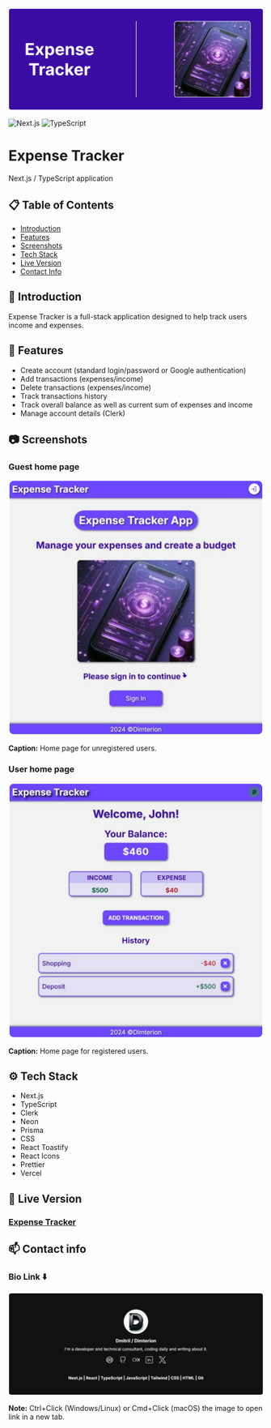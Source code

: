 <img src="./assets/images/expense_tracker_readme_header.svg" alt="Expense Tracker readme header" />

![Next.js](https://img.shields.io/badge/Next.js-000000?style=for-the-badge&logo=next.js&logoColor=white) ![TypeScript](https://img.shields.io/badge/TypeScript-007ACC?style=for-the-badge&logo=typescript&logoColor=white)

# Expense Tracker

Next.js / TypeScript application

## 📋 Table of Contents

- [Introduction](#introduction)
- [Features](#features)
- [Screenshots](#screenshots)
- [Tech Stack](#tech-stack)
- [Live Version](#live-version)
- [Contact Info](#contact-info)

## <a id="introduction"></a>🔎 Introduction

Expense Tracker is a full-stack application designed to help track users income and expenses.

## <a id="features"></a>📌 Features

- Create account (standard login/password or Google authentication)
- Add transactions (expenses/income)
- Delete transactions (expenses/income)
- Track transactions history
- Track overall balance as well as current sum of expenses and income
- Manage account details (Clerk)

## <a id="screenshots"></a>📷 Screenshots

### Guest home page

<img src="./assets/images/expense_tracker_guest_page.svg" alt="Expense Tracker guest page" />

**Caption:** Home page for unregistered users.

### User home page

<img src="./assets/images/expense_tracker_main_page.svg" alt="Expense Tracker main page" />

**Caption:** Home page for registered users.

## <a id="tech-stack"></a>⚙️ Tech Stack

- Next.js
- TypeScript
- Clerk
- Neon
- Prisma
- CSS
- React Toastify
- React Icons
- Prettier
- Vercel

## <a id="live-version"></a>🔗 Live Version

### [Expense Tracker](https://expense-tracker-lac-eta.vercel.app/)

## <a id="contact-info"></a>📫 Contact info

### Bio Link ⬇️

<a href="https://dimterion.bio.link/">
  <img src="./assets/images/expense_tracker_readme_footer.svg" alt="Expense Tracker readme header" />
</a>

**Note:** Ctrl+Click (Windows/Linux) or Cmd+Click (macOS) the image to open link in a new tab.
